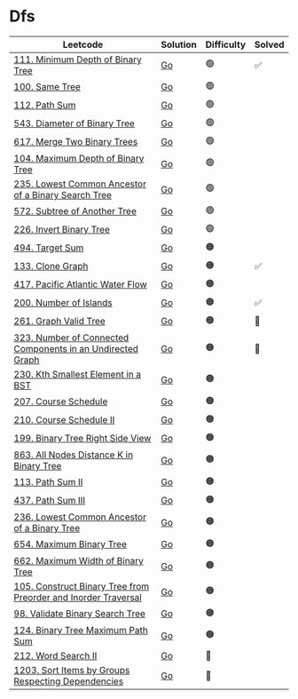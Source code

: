 # Dfs

| Leetcode  | Solution | Difficulty | Solved |
| --- | --- | --- | --- |
| [111. Minimum Depth of Binary Tree](https://leetcode.com/problems/minimum-depth-of-binary-tree/) | [Go](<../Bfs/Solutions/111. Minimum Depth of Binary Tree.md>) | 🟢 | ✅ |
| [100. Same Tree](https://leetcode.com/problems/same-tree/) | [Go](<../Dfs/Solutions/100. Same Tree.md>) | 🟢 |  |
| [112. Path Sum](https://leetcode.com/problems/path-sum/) | [Go](<../Dfs/Solutions/112. Path Sum.md>) | 🟢 |  |
| [543. Diameter of Binary Tree](https://leetcode.com/problems/diameter-of-binary-tree/) | [Go](<../Dfs/Solutions/543. Diameter of Binary Tree.md>) | 🟢 |  |
| [617. Merge Two Binary Trees](https://leetcode.com/problems/merge-two-binary-trees/) | [Go](<../Dfs/Solutions/617. Merge Two Binary Trees.md>) | 🟢 |  |
| [104. Maximum Depth of Binary Tree](https://leetcode.com/problems/maximum-depth-of-binary-tree/) | [Go](<../Dfs/Solutions/104. Maximum Depth of Binary Tree.md>) | 🟢 |  |
| [235. Lowest Common Ancestor of a Binary Search Tree](https://leetcode.com/problems/lowest-common-ancestor-of-a-binary-search-tree/) | [Go](<../Dfs/Solutions/235. Lowest Common Ancestor of a Binary Search Tree.md>) | 🟢 |  |
| [572. Subtree of Another Tree](https://leetcode.com/problems/subtree-of-another-tree/) | [Go](<../Dfs/Solutions/572. Subtree of Another Tree.md>) | 🟢 |  |
| [226. Invert Binary Tree](https://leetcode.com/problems/invert-binary-tree/) | [Go](<../Dfs/Solutions/226. Invert Binary Tree.md>) | 🟢 |  |
| [494. Target Sum](https://leetcode.com/problems/target-sum/) | [Go](<../Dfs/Solutions/494. Target Sum.md>) | 🟠 | 
| [133. Clone Graph](https://leetcode.com/problems/clone-graph/) | [Go](<../Bfs/Solutions/133. Clone Graph.md>) | 🟠 | ✅ |
| [417. Pacific Atlantic Water Flow](https://leetcode.com/problems/pacific-atlantic-water-flow/) | [Go](<../Bfs/Solutions/417. Pacific Atlantic Water Flow.md>) | 🟠 |  |
| [200. Number of Islands](https://leetcode.com/problems/number-of-islands/) | [Go](<../Bfs/Solutions/200. Number of Islands.md>) | 🟠 | ✅  |
| [261. Graph Valid Tree](https://leetcode.com/problems/graph-valid-tree/) | [Go](<../Union Find/Solutions/261. Graph Valid Tree.md>) | 🟠 | 🔴  |
| [323. Number of Connected Components in an Undirected Graph](https://leetcode.com/problems/number-of-connected-components-in-an-undirected-graph/) | [Go](<../Union Find/Solutions/323. Number of Connected Components in an Undirected Graph.md>) | 🟠 | 🔴  |
| [230. Kth Smallest Element in a BST](https://leetcode.com/problems/kth-smallest-element-in-a-bst/) | [Go](<../Dfs/Solutions/230. Kth Smallest Element in a BST.md>) | 🟠 |   |
| [207. Course Schedule](https://leetcode.com/problems/course-schedule/) | [Go](<../Topological Sort/Solutions/207. Course Schedule.md>) | 🟠 |   |
| [210. Course Schedule II](https://leetcode.com/problems/course-schedule-ii/) | [Go](<../Topological Sort/Solutions/210. Course Schedule II.md>) | 🟠 |   |
| [199. Binary Tree Right Side View](https://leetcode.com/problems/binary-tree-right-side-view/) | [Go](<../Bfs/Solutions/199. Binary Tree Right Side View.md>) | 🟠 | |
| [863. All Nodes Distance K in Binary Tree](https://leetcode.com/problems/all-nodes-distance-k-in-binary-tree/) | [Go](<../Bfs/Solutions/863. All Nodes Distance K in Binary Tree.md>) | 🟠 | |
| [113. Path Sum II](https://leetcode.com/problems/path-sum-ii/) | [Go](<../Dfs/Solutions/113. Path Sum II.md>) | 🟠 | |
| [437. Path Sum III](https://leetcode.com/problems/path-sum-iii/) | [Go](<../Dfs/Solutions/437. Path Sum III.md>) | 🟠 | |
| [236. Lowest Common Ancestor of a Binary Tree](https://leetcode.com/problems/lowest-common-ancestor-of-a-binary-tree/) | [Go](<../Dfs/Solutions/236. Lowest Common Ancestor of a Binary Tree.md>) | 🟠 | |
| [654. Maximum Binary Tree](https://leetcode.com/problems/maximum-binary-tree/) | [Go](<../Dfs/Solutions/654. Maximum Binary Tree.md>) | 🟠 | |
| [662. Maximum Width of Binary Tree](https://leetcode.com/problems/maximum-width-of-binary-tree/) | [Go](<../Dfs/Solutions/662. Maximum Width of Binary Tree.md>) | 🟠 | |
| [105. Construct Binary Tree from Preorder and Inorder Traversal](https://leetcode.com/problems/construct-binary-tree-from-preorder-and-inorder-traversal/) | [Go](<../Dfs/Solutions/105. Construct Binary Tree from Preorder and Inorder Traversal.md>) | 🟠 | |
| [98. Validate Binary Search Tree](https://leetcode.com/problems/validate-binary-search-tree/) | [Go](<../Dfs/Solutions/98. Validate Binary Search Tree.md>) | 🟠 | |
| [124. Binary Tree Maximum Path Sum](https://leetcode.com/problems/binary-tree-maximum-path-sum/) | [Go](<../Dfs/Solutions/124. Binary Tree Maximum Path Sum.md>) | 🟠 | |
| [212. Word Search II](https://leetcode.com/problems/word-search-ii/) | [Go](<../Dfs/Solutions/212. Word Search II.md>) | 🔴 |  |
| [1203. Sort Items by Groups Respecting Dependencies](https://leetcode.com/problems/sort-items-by-groups-respecting-dependencies/) | [Go](<../Topological Sort/Solutions/1203. Sort Items by Groups Respecting Dependencies.md>) | 🔴 |   |
